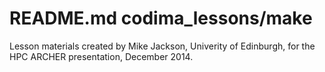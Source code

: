 # README.md codima_lessons/make

Lesson materials created by Mike Jackson, Univerity of Edinburgh, for the HPC ARCHER presentation, December 2014.